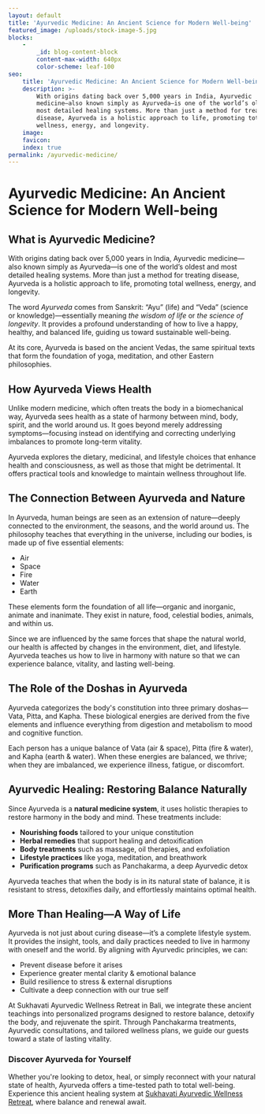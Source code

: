 ```yaml
---
layout: default
title: 'Ayurvedic Medicine: An Ancient Science for Modern Well-being'
featured_image: /uploads/stock-image-5.jpg
blocks:
    -
        _id: blog-content-block
        content-max-width: 640px
        color-scheme: leaf-100
seo:
    title: 'Ayurvedic Medicine: An Ancient Science for Modern Well-being'
    description: >-
        With origins dating back over 5,000 years in India, Ayurvedic
        medicine—also known simply as Ayurveda—is one of the world’s oldest and
        most detailed healing systems. More than just a method for treating
        disease, Ayurveda is a holistic approach to life, promoting total
        wellness, energy, and longevity.
    image:
    favicon:
    index: true
permalink: /ayurvedic-medicine/
---
```

# **Ayurvedic Medicine: An Ancient Science for Modern Well-being**

## **What is Ayurvedic Medicine?**

With origins dating back over 5,000 years in India, Ayurvedic medicine—also known simply as Ayurveda—is one of the world’s oldest and most detailed healing systems. More than just a method for treating disease, Ayurveda is a holistic approach to life, promoting total wellness, energy, and longevity.

The word *Ayurveda* comes from Sanskrit: “Ayu” (life) and “Veda” (science or knowledge)—essentially meaning *the wisdom of life* or *the science of longevity*. It provides a profound understanding of how to live a happy, healthy, and balanced life, guiding us toward sustainable well-being.

At its core, Ayurveda is based on the ancient Vedas, the same spiritual texts that form the foundation of yoga, meditation, and other Eastern philosophies.

## **How Ayurveda Views Health**

Unlike modern medicine, which often treats the body in a biomechanical way, Ayurveda sees health as a state of harmony between mind, body, spirit, and the world around us. It goes beyond merely addressing symptoms—focusing instead on identifying and correcting underlying imbalances to promote long-term vitality.

Ayurveda explores the dietary, medicinal, and lifestyle choices that enhance health and consciousness, as well as those that might be detrimental. It offers practical tools and knowledge to maintain wellness throughout life.

## **The Connection Between Ayurveda and Nature**

In Ayurveda, human beings are seen as an extension of nature—deeply connected to the environment, the seasons, and the world around us. The philosophy teaches that everything in the universe, including our bodies, is made up of five essential elements:

* Air
* Space
* Fire
* Water
* Earth

These elements form the foundation of all life—organic and inorganic, animate and inanimate. They exist in nature, food, celestial bodies, animals, and within us.

Since we are influenced by the same forces that shape the natural world, our health is affected by changes in the environment, diet, and lifestyle. Ayurveda teaches us how to live in harmony with nature so that we can experience balance, vitality, and lasting well-being.

## **The Role of the Doshas in Ayurveda**

Ayurveda categorizes the body's constitution into three primary doshas—Vata, Pitta, and Kapha. These biological energies are derived from the five elements and influence everything from digestion and metabolism to mood and cognitive function.

Each person has a unique balance of Vata (air & space), Pitta (fire & water), and Kapha (earth & water). When these energies are balanced, we thrive; when they are imbalanced, we experience illness, fatigue, or discomfort.

## **Ayurvedic Healing: Restoring Balance Naturally**

Since Ayurveda is a **natural medicine system**, it uses holistic therapies to restore harmony in the body and mind. These treatments include:

* **Nourishing foods** tailored to your unique constitution
* **Herbal remedies** that support healing and detoxification
* **Body treatments** such as massage, oil therapies, and exfoliation
* **Lifestyle practices** like yoga, meditation, and breathwork
* **Purification programs** such as Panchakarma, a deep Ayurvedic detox

Ayurveda teaches that when the body is in its natural state of balance, it is resistant to stress, detoxifies daily, and effortlessly maintains optimal health.

## **More Than Healing—A Way of Life**

Ayurveda is not just about curing disease—it’s a complete lifestyle system. It provides the insight, tools, and daily practices needed to live in harmony with oneself and the world. By aligning with Ayurvedic principles, we can:

* Prevent disease before it arises
* Experience greater mental clarity & emotional balance
* Build resilience to stress & external disruptions
* Cultivate a deep connection with our true self

At Sukhavati Ayurvedic Wellness Retreat in Bali, we integrate these ancient teachings into personalized programs designed to restore balance, detoxify the body, and rejuvenate the spirit. Through Panchakarma treatments, Ayurvedic consultations, and tailored wellness plans, we guide our guests toward a state of lasting vitality.

### **Discover Ayurveda for Yourself**

Whether you're looking to detox, heal, or simply reconnect with your natural state of health, Ayurveda offers a time-tested path to total well-being. Experience this ancient healing system at [Sukhavati Ayurvedic Wellness Retreat](/ayurvedic-wellness-retreat.html), where balance and renewal await.